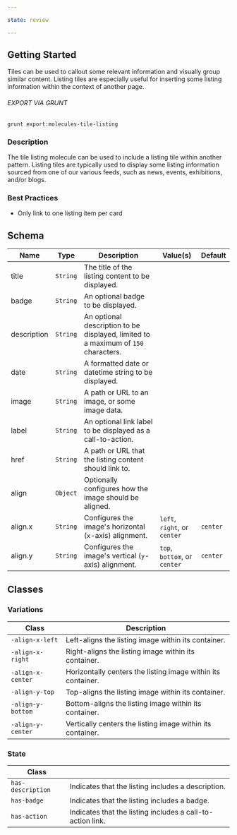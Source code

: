 ```yaml
---

state: review

---
```


## Getting Started

Tiles can be used to callout some relevant information and visually group similar content. Listing tiles are especially useful for inserting some listing information within the context of another page.

###### EXPORT VIA GRUNT

```
grunt export:molecules-tile-listing
```


### Description

The tile listing molecule can be used to include a listing tile within another pattern. Listing tiles are typically used to display some listing information sourced from one of our various feeds, such as news, events, exhibitions, and/or blogs.


### Best Practices

- Only link to one listing item per card


## Schema

| Name            | Type      | Description                                                                       | Value(s)                          | Default   |
|-----------------|-----------|-----------------------------------------------------------------------------------|-----------------------------------|-----------|
| title           | `String`  | The title of the listing content to be displayed.                                 |                                   |           |
| badge           | `String`  | An optional badge to be displayed.                                                |                                   |           |
| description     | `String`  | An optional description to be displayed, limited to a maximum of `150` characters.|                                   |           |
| date            | `String`  | A formatted date or datetime string to be displayed.                              |                                   |           |
| image           | `String`  | A path or URL to an image, or some image data.                                    |                                   |           |
| label           | `String`  | An optional link label to be displayed as a call-to-action.                       |                                   |           |
| href            | `String`  | A path or URL that the listing content should link to.                            |                                   |           |
| align           | `Object`  | Optionally configures how the image should be aligned.                            |                                   |           |
| align.x         | `String`  | Configures the image's horizontal (`x`-axis) alignment.                           | `left`, `right`, or `center`      | `center`  |
| align.y         | `String`  | Configures the image's vertical (`y`-axis) alignment.                             | `top`, `bottom`, or `center`      | `center`  |


## Classes

### Variations

| Class               | Description                                                                                             |
|---------------------|---------------------------------------------------------------------------------------------------------|
| `-align-x-left`     | Left-aligns the listing image within its container.                                                     |
| `-align-x-right`    | Right-aligns the listing image within its container.                                                    |
| `-align-x-center`   | Horizontally centers the listing image within its container.                                            |
| `-align-y-top`      | Top-aligns the listing image within its container.                                                      |
| `-align-y-bottom`   | Bottom-aligns the listing image within its container.                                                   |
| `-align-y-center`   | Vertically centers the listing image within its container.                                              |

### State

| Class             |                                                                 |
|-------------------|-----------------------------------------------------------------|
| `has-description` | Indicates that the listing includes a description.              |
| `has-badge`       | Indicates that the listing includes a badge.                    |
| `has-action`      | Indicates that the listing includes a call-to-action link.      |
